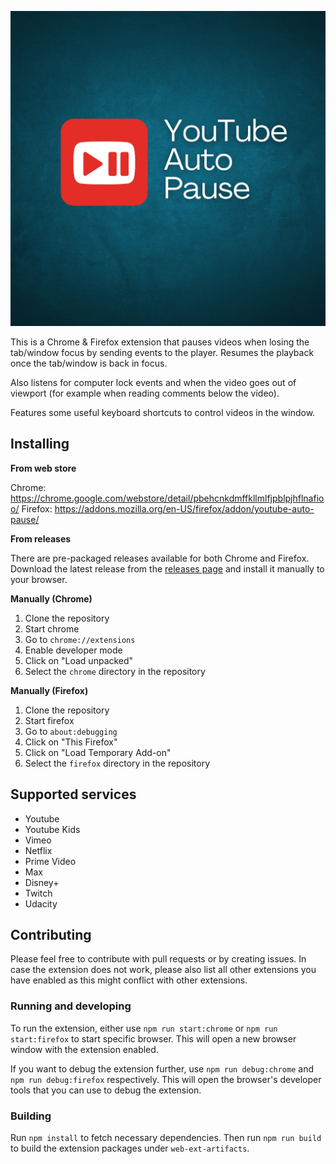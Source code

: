 ![Video Auto Pause](yt_auto_pause.png)

This is a Chrome & Firefox extension that pauses videos when losing the tab/window focus by
sending events to the player. Resumes the playback once the tab/window is back in focus.

Also listens for computer lock events and when the video goes out of viewport
(for example when reading comments below the video).

Features some useful keyboard shortcuts to control videos in the window.

## Installing

**From web store**

Chrome: https://chrome.google.com/webstore/detail/pbehcnkdmffkllmlfjpblpjhflnafioo/
Firefox: https://addons.mozilla.org/en-US/firefox/addon/youtube-auto-pause/

**From releases**

There are pre-packaged releases available for both Chrome and Firefox. Download the latest release
from the [releases page](https://github.com/drodil/video_auto_pause/releases) and
install it manually to your browser.

**Manually (Chrome)**

1. Clone the repository
2. Start chrome
3. Go to `chrome://extensions`
4. Enable developer mode
5. Click on "Load unpacked"
6. Select the `chrome` directory in the repository

**Manually (Firefox)**

1. Clone the repository
2. Start firefox
3. Go to `about:debugging`
4. Click on "This Firefox"
5. Click on "Load Temporary Add-on"
6. Select the `firefox` directory in the repository

## Supported services

- Youtube
- Youtube Kids
- Vimeo
- Netflix
- Prime Video
- Max
- Disney+
- Twitch
- Udacity

## Contributing

Please feel free to contribute with pull requests or by creating issues. In case
the extension does not work, please also list all other extensions you have
enabled as this might conflict with other extensions.

### Running and developing

To run the extension, either use `npm run start:chrome` or `npm run start:firefox` to start
specific browser. This will open a new browser window with the extension enabled.

If you want to debug the extension further, use `npm run debug:chrome` and `npm run debug:firefox`
respectively. This will open the browser's developer tools that you can use to debug the extension.

### Building

Run `npm install` to fetch necessary dependencies. Then run `npm run build` to build
the extension packages under `web-ext-artifacts`.
